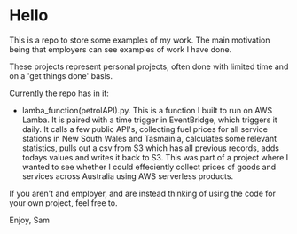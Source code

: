 # Hello

This is a repo to store some examples of my work. The main motivation being that employers can see examples of work I have done.

These projects represent personal projects, often done with limited time and on a 'get things done' basis.

Currently the repo has in it: 
- lamba_function(petrolAPI).py. This is a function I built to run on AWS Lamba. It is paired with a time trigger in EventBridge, which triggers it daily. It calls a few public API's, collecting fuel prices for all service stations in New South Wales and Tasmainia, calculates some relevant statistics, pulls out a csv from S3 which has all previous records, adds todays values and writes it back to S3. This was part of a project where I wanted to see whether I could effeciently collect prices of goods and services across Australia using AWS serverless products.

If you aren't and employer, and are instead thinking of using the code for your own project, feel free to.

Enjoy, 
Sam
